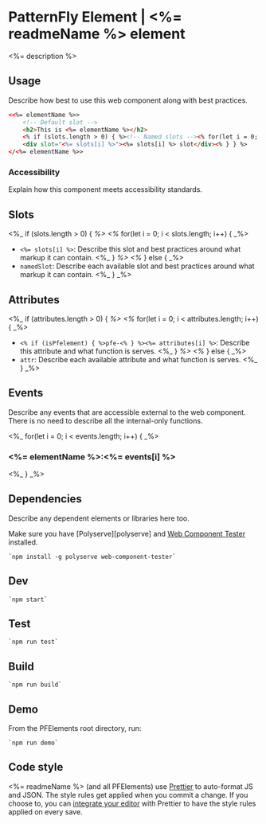 # PatternFly Element | <%= readmeName %> element
<%= description %>

## Usage
Describe how best to use this web component along with best practices.

```html
<<%= elementName %>>
    <!-- Default slot -->
    <h2>This is <%= elementName %></h2>
    <% if (slots.length > 0) { %><!-- Named slots --><% for(let i = 0; i < slots.length; i++) { %>
    <div slot="<%= slots[i] %>"><%= slots[i] %> slot</div><% } } %>
</<%= elementName %>>
```

### Accessibility
Explain how this component meets accessibility standards.

## Slots

<%_ if (slots.length > 0) { _%>
<%_ for(let i = 0; i < slots.length; i++) { _%>
- `<%= slots[i] %>`: Describe this slot and best practices around what markup it can contain.
<%_ } _%>
<%_ } else { _%>
- `namedSlot`: Describe each available slot and best practices around what markup it can contain.
<%_ } _%>

## Attributes

<%_ if (attributes.length > 0) { _%>
<%_ for(let i = 0; i < attributes.length; i++) { _%>
- `<% if (isPfelement) { %>pfe-<% } %><%= attributes[i] %>`: Describe this attribute and what function is serves.
<%_ } _%>
<%_ } else { _%>
- `attr`: Describe each available attribute and what function is serves.
<%_ } _%>

## Events
Describe any events that are accessible external to the web component. There is no need to describe all the internal-only functions.

<%_ for(let i = 0; i < events.length; i++) { _%>
### <%= elementName %>:<%= events[i] %>

<%_ } _%>

## Dependencies
Describe any dependent elements or libraries here too.

Make sure you have [Polyserve][polyserve] and [Web Component Tester][web-component-tester] installed.

    `npm install -g polyserve web-component-tester`

## Dev

    `npm start`

## Test

    `npm run test`

## Build

    `npm run build`

## Demo

From the PFElements root directory, run:

    `npm run demo`

## Code style

<%= readmeName %> (and all PFElements) use [Prettier][prettier] to auto-format JS and JSON. The style rules get applied when you commit a change. If you choose to, you can [integrate your editor][prettier-ed] with Prettier to have the style rules applied on every save.

[prettier]: https://github.com/prettier/prettier/
[prettier-ed]: https://prettier.io/docs/en/editors.html
[web-component-tester]: https://github.com/Polymer/web-component-tester
